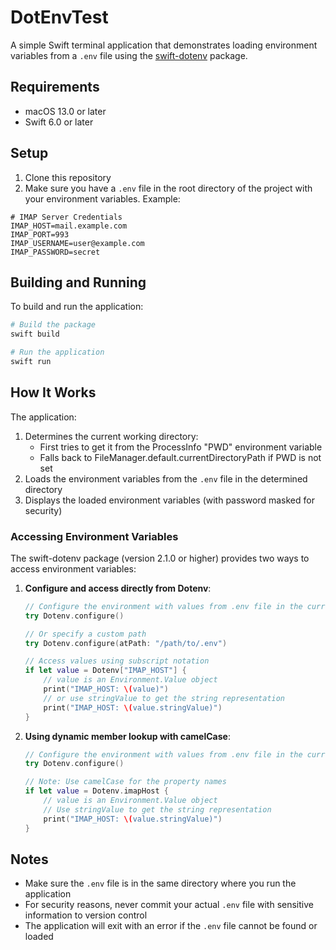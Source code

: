 # DotEnvTest

A simple Swift terminal application that demonstrates loading environment variables from a `.env` file using the [swift-dotenv](https://github.com/thebarndog/swift-dotenv) package.

## Requirements

- macOS 13.0 or later
- Swift 6.0 or later

## Setup

1. Clone this repository
2. Make sure you have a `.env` file in the root directory of the project with your environment variables. Example:

```
# IMAP Server Credentials
IMAP_HOST=mail.example.com
IMAP_PORT=993
IMAP_USERNAME=user@example.com
IMAP_PASSWORD=secret
```

## Building and Running

To build and run the application:

```bash
# Build the package
swift build

# Run the application
swift run
```

## How It Works

The application:

1. Determines the current working directory:
   - First tries to get it from the ProcessInfo "PWD" environment variable
   - Falls back to FileManager.default.currentDirectoryPath if PWD is not set
2. Loads the environment variables from the `.env` file in the determined directory
3. Displays the loaded environment variables (with password masked for security)

### Accessing Environment Variables

The swift-dotenv package (version 2.1.0 or higher) provides two ways to access environment variables:

1. **Configure and access directly from Dotenv**:
   ```swift
   // Configure the environment with values from .env file in the current directory
   try Dotenv.configure()
   
   // Or specify a custom path
   try Dotenv.configure(atPath: "/path/to/.env")
   
   // Access values using subscript notation
   if let value = Dotenv["IMAP_HOST"] {
       // value is an Environment.Value object
       print("IMAP_HOST: \(value)")
       // or use stringValue to get the string representation
       print("IMAP_HOST: \(value.stringValue)")
   }
   ```

2. **Using dynamic member lookup with camelCase**:
   ```swift
   // Configure the environment with values from .env file in the current directory
   try Dotenv.configure()
   
   // Note: Use camelCase for the property names
   if let value = Dotenv.imapHost {
       // value is an Environment.Value object
       // Use stringValue to get the string representation
       print("IMAP_HOST: \(value.stringValue)")
   }
   ```

## Notes

- Make sure the `.env` file is in the same directory where you run the application
- For security reasons, never commit your actual `.env` file with sensitive information to version control
- The application will exit with an error if the `.env` file cannot be found or loaded 